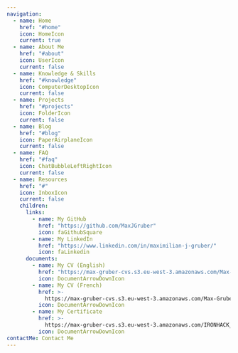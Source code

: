 ```yaml
---
navigation:
  - name: Home
    href: "#home"
    icon: HomeIcon
    current: true
  - name: About Me
    href: "#about"
    icon: UserIcon
    current: false
  - name: Knowledge & Skills
    href: "#knowledge"
    icon: ComputerDesktopIcon
    current: false
  - name: Projects
    href: "#projects"
    icon: FolderIcon
    current: false
  - name: Blog
    href: "#blog"
    icon: PaperAirplaneIcon
    current: false
  - name: FAQ
    href: "#faq"
    icon: ChatBubbleLeftRightIcon
    current: false
  - name: Resources
    href: "#"
    icon: InboxIcon
    current: false
    children:
      links:
        - name: My GitHub
          href: "https://github.com/MaxJGruber"
          icon: faGithubSquare
        - name: My LinkedIn
          href: "https://www.linkedin.com/in/maximilian-j-gruber/"
          icon: faLinkedin
      documents:
        - name: My CV (English)
          href: "https://max-gruber-cvs.s3.eu-west-3.amazonaws.com/Max-Gruber-CV.pdf"
          icon: DocumentArrowDownIcon
        - name: My CV (French)
          href: >-
            https://max-gruber-cvs.s3.eu-west-3.amazonaws.com/Max-Gruber-CV-FR.pdf
          icon: DocumentArrowDownIcon
        - name: My Certificate
          href: >-
            https://max-gruber-cvs.s3.eu-west-3.amazonaws.com/IRONHACK_CERTIFICATE.pdf
          icon: DocumentArrowDownIcon
contactMe: Contact Me
---
```

